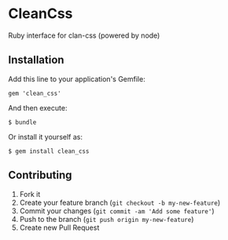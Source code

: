 # CleanCss

Ruby interface for clan-css (powered by node)

## Installation

Add this line to your application's Gemfile:

    gem 'clean_css'

And then execute:

    $ bundle

Or install it yourself as:

    $ gem install clean_css

## Contributing

1. Fork it
2. Create your feature branch (`git checkout -b my-new-feature`)
3. Commit your changes (`git commit -am 'Add some feature'`)
4. Push to the branch (`git push origin my-new-feature`)
5. Create new Pull Request
